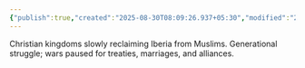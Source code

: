```yaml
---
{"publish":true,"created":"2025-08-30T08:09:26.937+05:30","modified":"2025-08-30T08:09:26.937+05:30","cssclasses":""}
---
```



Christian kingdoms slowly reclaiming Iberia from Muslims. Generational struggle; wars paused for treaties, marriages, and alliances.
